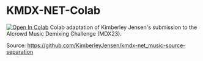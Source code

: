 # KMDX-NET-Colab
[![Open In Colab](https://colab.research.google.com/assets/colab-badge.svg)](https://colab.research.google.com/github/jarredou/KMDX-NET-Colab/blob/main/KMDX-NET-Colab.ipynb)
Colab adaptation of Kimberley Jensen's submission to the AIcrowd Music Demixing Challenge (MDX23).

Source: https://github.com/KimberleyJensen/kmdx-net_music-source-separation

